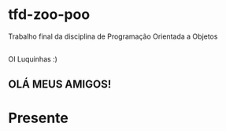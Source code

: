 # tfd-zoo-poo
Trabalho final da disciplina de Programação Orientada a Objetos
##

OI Luquinhas :)

## OLÁ MEUS AMIGOS!

# Presente

